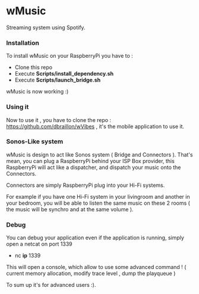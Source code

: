 wMusic
==========

Streaming system using Spotify.

### Installation

To install wMusic on your RaspberryPi you have to :
 * Clone this repo
 * Execute __Scripts/install_dependency.sh__
 * Execute __Scripts/launch_bridge.sh__

wMusic is now working :)

### Using it

Now to use it , you have to clone the repo : https://github.com/dbraillon/wVibes , it's the mobile application to use it.

### Sonos-Like system

wMusic is design to act like Sonos system ( Bridge and Connectors ). 
That's mean, you can plug a RaspberryPi behind your ISP Box provider, this RaspberryPi will act like a dispatcher, and 
dispatch your music onto the Connectors.

Connectors are simply RaspberryPi plug into your Hi-Fi systems.

For example if you have one Hi-Fi system in your livingroom and another in your bedroom, you will be able to listen
the same music on these 2 rooms ( the music will be synchro and at the same volume ).

### Debug

You can debug your application even if the application is running, simply open a netcat on port 1339
 * nc __ip__ 1339

This will open a console, which allow to use some advanced command ! ( current memory allocation, modify trace level ,
dump the playqueue )

To sum up it's for advanced users :).
